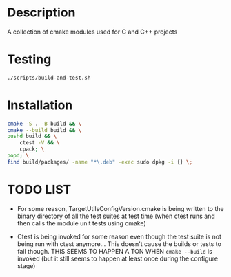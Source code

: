# Description

A collection of cmake modules used for C and C++ projects

# Testing

```sh
./scripts/build-and-test.sh
```


# Installation

```sh
cmake -S . -B build && \
cmake --build build && \
pushd build && \
    ctest -V && \
    cpack; \
popd; \
find build/packages/ -name "*\.deb" -exec sudo dpkg -i {} \;
```


# TODO LIST


- For some reason, TargetUtilsConfigVersion.cmake is being written to the binary directory of all the test suites at test time (when ctest runs and then calls the module unit tests using cmake)

- Ctest is being invoked for some reason even though the test suite is not being run with ctest anymore... This doesn't cause the builds or tests to fail though. THIS SEEMS TO HAPPEN A TON WHEN `cmake --build` is invoked (but it still seems to happen at least once during the configure stage)